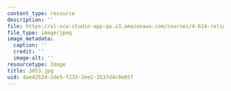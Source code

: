 ```yaml
---
content_type: resource
description: ''
file: https://ol-ocw-studio-app-qa.s3.amazonaws.com/courses/4-614-religious-architecture-and-islamic-cultures-fall-2002/4ae4252d2de5f2333ee23537d4c9e05f_3053.jpg
file_type: image/jpeg
image_metadata:
  caption: ''
  credit: ''
  image-alt: ''
resourcetype: Image
title: 3053.jpg
uid: 4ae4252d-2de5-f233-3ee2-3537d4c9e05f
---
```


